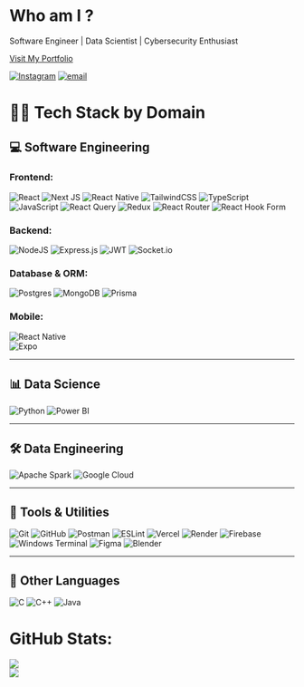 # Who am I ?
Software Engineer | Data Scientist | Cybersecurity Enthusiast

[Visit My Portfolio](https://aravindvijayan.vercel.app)

[![Instagram](https://img.shields.io/badge/Instagram-%23E4405F.svg?logo=Instagram&logoColor=white)](https://instagram.com/6windh) [![email](https://img.shields.io/badge/Email-D14836?logo=gmail&logoColor=white)](mailto:aravind284479@gmail.com) 
# 🧑‍💻 Tech Stack by Domain

## 💻 Software Engineering

### Frontend:
![React](https://img.shields.io/badge/react-%2320232a.svg?style=for-the-badge&logo=react&logoColor=%2361DAFB) 
![Next JS](https://img.shields.io/badge/Next-black?style=for-the-badge&logo=next.js&logoColor=white) 
![React Native](https://img.shields.io/badge/react_native-%2320232a.svg?style=for-the-badge&logo=react&logoColor=%2361DAFB) 
![TailwindCSS](https://img.shields.io/badge/tailwindcss-%2338B2AC.svg?style=for-the-badge&logo=tailwind-css&logoColor=white) 
![TypeScript](https://img.shields.io/badge/typescript-%23007ACC.svg?style=for-the-badge&logo=typescript&logoColor=white) 
![JavaScript](https://img.shields.io/badge/javascript-%23323330.svg?style=for-the-badge&logo=javascript&logoColor=%23F7DF1E) 
![React Query](https://img.shields.io/badge/-React%20Query-FF4154?style=for-the-badge&logo=react-query&logoColor=white) 
![Redux](https://img.shields.io/badge/redux-%23593d88.svg?style=for-the-badge&logo=redux&logoColor=white) 
![React Router](https://img.shields.io/badge/React%20Router-%23CA4245.svg?style=for-the-badge&logo=react-router&logoColor=white) 
![React Hook Form](https://img.shields.io/badge/react%20hook%20form-%23EC5990.svg?style=for-the-badge&logo=reacthookform&logoColor=white) 

### Backend:
![NodeJS](https://img.shields.io/badge/node.js-6DA55F?style=for-the-badge&logo=node.js&logoColor=white) 
![Express.js](https://img.shields.io/badge/express.js-%23404d59.svg?style=for-the-badge&logo=express&logoColor=%2361DAFB) 
![JWT](https://img.shields.io/badge/JWT-black?style=for-the-badge&logo=JSON%20web%20tokens) 
![Socket.io](https://img.shields.io/badge/Socket.io-black?style=for-the-badge&logo=socket.io&logoColor=white)

### Database & ORM:
![Postgres](https://img.shields.io/badge/postgres-%23316192.svg?style=for-the-badge&logo=postgresql&logoColor=white) 
![MongoDB](https://img.shields.io/badge/mongodb-%2347A248.svg?style=for-the-badge&logo=mongodb&logoColor=white) 
![Prisma](https://img.shields.io/badge/prisma-2D3748?style=for-the-badge&logo=prisma&logoColor=white)

### Mobile:
![React Native](https://img.shields.io/badge/react_native-%2320232a.svg?style=for-the-badge&logo=react&logoColor=%2361DAFB)  
![Expo](https://img.shields.io/badge/expo-000000?style=for-the-badge&logo=expo&logoColor=white)

---

## 📊 Data Science
![Python](https://img.shields.io/badge/python-%233776AB.svg?style=for-the-badge&logo=python&logoColor=white) 
![Power BI](https://img.shields.io/badge/Power%20BI-F2C811?style=for-the-badge&logo=powerbi&logoColor=black)

---

## 🛠️ Data Engineering
![Apache Spark](https://img.shields.io/badge/Apache%20Spark-E25A1C?style=for-the-badge&logo=apachespark&logoColor=white) 
![Google Cloud](https://img.shields.io/badge/Google%20Cloud-%234285F4.svg?style=for-the-badge&logo=google-cloud&logoColor=white)

---

## 🧰 Tools & Utilities
![Git](https://img.shields.io/badge/git-%23F05033.svg?style=for-the-badge&logo=git&logoColor=white) 
![GitHub](https://img.shields.io/badge/github-%23121011.svg?style=for-the-badge&logo=github&logoColor=white) 
![Postman](https://img.shields.io/badge/Postman-FF6C37?style=for-the-badge&logo=postman&logoColor=white) 
![ESLint](https://img.shields.io/badge/ESLint-4B32C3?style=for-the-badge&logo=eslint&logoColor=white) 
![Vercel](https://img.shields.io/badge/vercel-%23000000.svg?style=for-the-badge&logo=vercel&logoColor=white) 
![Render](https://img.shields.io/badge/render-%23000000.svg?style=for-the-badge&logo=render&logoColor=white) 
![Firebase](https://img.shields.io/badge/firebase-%23039BE5.svg?style=for-the-badge&logo=firebase) 
![Windows Terminal](https://img.shields.io/badge/windows%20terminal-%230078D6.svg?style=for-the-badge&logo=Windows%20terminal&logoColor=white) 
![Figma](https://img.shields.io/badge/figma-%23F24E1E.svg?style=for-the-badge&logo=figma&logoColor=white) 
![Blender](https://img.shields.io/badge/blender-F5792A?style=for-the-badge&logo=blender&logoColor=white)

---

## 🧠 Other Languages
![C](https://img.shields.io/badge/C-00599C?style=for-the-badge&logo=c&logoColor=white) 
![C++](https://img.shields.io/badge/C%2B%2B-00599C?style=for-the-badge&logo=c%2B%2B&logoColor=white) 
![Java](https://img.shields.io/badge/Java-ED8B00?style=for-the-badge&logo=java&logoColor=white)

# GitHub Stats:
![](https://github-readme-streak-stats.herokuapp.com/?user=aravindvjn&theme=react&hide_border=false)<br/>
![](https://github-readme-stats.vercel.app/api/top-langs/?username=aravindvjn&theme=react&hide_border=false&include_all_commits=false&count_private=false&layout=compact)

<!-- Proudly created with GPRM ( https://gprm.itsvg.in ) -->
